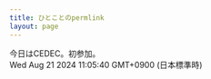 ```yaml
---
title: ひとことのpermlink
layout: page
---
```

<div class="box" dt="1724205940408">
  今日はCEDEC。初参加。
  <div class="content is-small">Wed Aug 21 2024 11:05:40 GMT+0900 (日本標準時)</div>
</div>